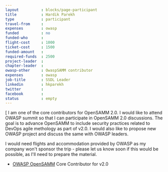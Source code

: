 ```yaml
---
layout          : blocks/page-participant
title           : Hardik Parekh
type            : participant
travel-from     :
expenses        : owasp
funded          : no
funded-who      :
flight-cost     : 1000
ticket-cost     : 1500
funded-amount   :
required-funds  : 2500
project-leader  :
chapter-leader  :
owasp-other     : OwaspSAMM contributor
expenses        : owasp
job-title       : SSDL Leader
linkedin        : hkparekh
twitter         :
facebook        :
status          : empty
---
```


[ I am one of the core contributors for OpenSAMM 2.0. I would like to attend OWASP summit so that I can participate in OpenSAMM 2.0 discussions.
The goal is to advance OpenSAMM to include security practices related to DevOps agile methology as part of v2.0. I would also like to propose new OWASP project and discuss the same with OWASP leaders.  

I would need flights and accommodation provided by OWASP as my company won't sponsor the trip - please let us know soon if this would be possible, as I'll need to prepare the material.

* [OWASP OpenSAMM](https://www.owasp.org/index.php/OWASP_SAMM_Project) Core Contributor for v2.0


